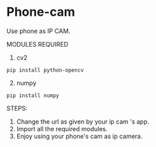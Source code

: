 # Phone-cam
Use phone as IP CAM.


MODULES REQUIRED


1. cv2

```
pip install python-opencv
```

2. numpy

```
pip install numpy
```

STEPS:
1. Change the url as given by your ip cam 's app.
2. Import all the required modules.
3. Enjoy using your phone's cam as ip camera.
